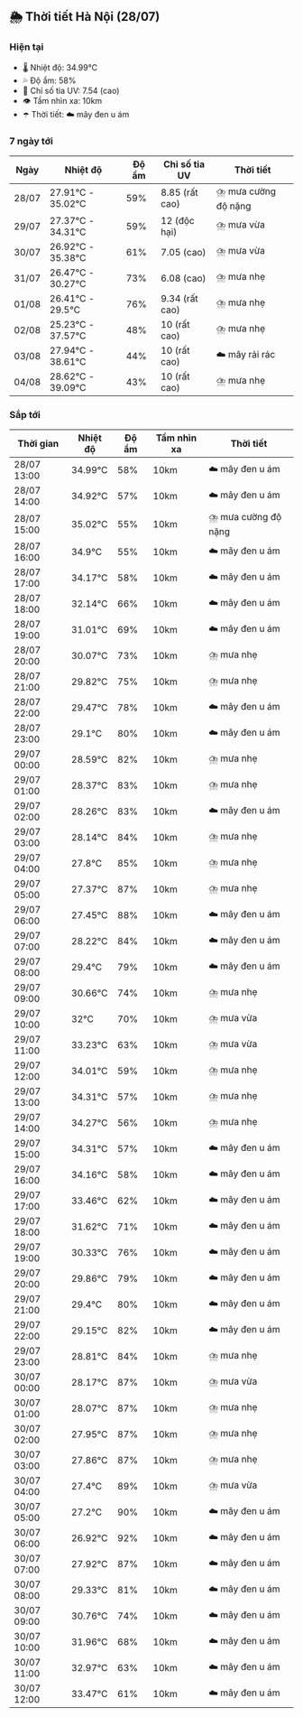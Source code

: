 ## 🌦️ Thời tiết Hà Nội (28/07)

### Hiện tại

- 🌡️ Nhiệt độ: 34.99℃
- 💦 Độ ẩm: 58%
- 🌟 Chỉ số tia UV: 7.54 (cao)
- 👁️ Tầm nhìn xa: 10km
- ☂️ Thời tiết: ☁️ mây đen u ám

### 7 ngày tới

| Ngày | Nhiệt độ | Độ ẩm | Chỉ số tia UV | Thời tiết |
| --- | --- | --- | --- | --- |
| 28/07 | 27.91℃ - 35.02℃ | 59% | 8.85 (rất cao) | ⛈️ mưa cường độ nặng |
| 29/07 | 27.37℃ - 34.31℃ | 59% | 12 (độc hại) | ⛈️ mưa vừa |
| 30/07 | 26.92℃ - 35.38℃ | 61% | 7.05 (cao) | ⛈️ mưa vừa |
| 31/07 | 26.47℃ - 30.27℃ | 73% | 6.08 (cao) | ⛈️ mưa nhẹ |
| 01/08 | 26.41℃ - 29.5℃ | 76% | 9.34 (rất cao) | ⛈️ mưa nhẹ |
| 02/08 | 25.23℃ - 37.57℃ | 48% | 10 (rất cao) | ⛈️ mưa nhẹ |
| 03/08 | 27.94℃ - 38.61℃ | 44% | 10 (rất cao) | ☁️ mây rải rác |
| 04/08 | 28.62℃ - 39.09℃ | 43% | 10 (rất cao) | ⛈️ mưa nhẹ |

### Sắp tới

| Thời gian | Nhiệt độ | Độ ẩm | Tầm nhìn xa | Thời tiết |
| --- | --- | --- | --- | --- |
| 28/07 13:00 | 34.99℃ | 58% | 10km | ☁️ mây đen u ám |
| 28/07 14:00 | 34.92℃ | 57% | 10km | ☁️ mây đen u ám |
| 28/07 15:00 | 35.02℃ | 55% | 10km | ⛈️ mưa cường độ nặng |
| 28/07 16:00 | 34.9℃ | 55% | 10km | ☁️ mây đen u ám |
| 28/07 17:00 | 34.17℃ | 58% | 10km | ☁️ mây đen u ám |
| 28/07 18:00 | 32.14℃ | 66% | 10km | ☁️ mây đen u ám |
| 28/07 19:00 | 31.01℃ | 69% | 10km | ☁️ mây đen u ám |
| 28/07 20:00 | 30.07℃ | 73% | 10km | ⛈️ mưa nhẹ |
| 28/07 21:00 | 29.82℃ | 75% | 10km | ⛈️ mưa nhẹ |
| 28/07 22:00 | 29.47℃ | 78% | 10km | ☁️ mây đen u ám |
| 28/07 23:00 | 29.1℃ | 80% | 10km | ☁️ mây đen u ám |
| 29/07 00:00 | 28.59℃ | 82% | 10km | ⛈️ mưa nhẹ |
| 29/07 01:00 | 28.37℃ | 83% | 10km | ⛈️ mưa nhẹ |
| 29/07 02:00 | 28.26℃ | 83% | 10km | ☁️ mây đen u ám |
| 29/07 03:00 | 28.14℃ | 84% | 10km | ⛈️ mưa nhẹ |
| 29/07 04:00 | 27.8℃ | 85% | 10km | ⛈️ mưa nhẹ |
| 29/07 05:00 | 27.37℃ | 87% | 10km | ⛈️ mưa nhẹ |
| 29/07 06:00 | 27.45℃ | 88% | 10km | ☁️ mây đen u ám |
| 29/07 07:00 | 28.22℃ | 84% | 10km | ☁️ mây đen u ám |
| 29/07 08:00 | 29.4℃ | 79% | 10km | ☁️ mây đen u ám |
| 29/07 09:00 | 30.66℃ | 74% | 10km | ⛈️ mưa nhẹ |
| 29/07 10:00 | 32℃ | 70% | 10km | ⛈️ mưa vừa |
| 29/07 11:00 | 33.23℃ | 63% | 10km | ⛈️ mưa vừa |
| 29/07 12:00 | 34.01℃ | 59% | 10km | ⛈️ mưa nhẹ |
| 29/07 13:00 | 34.31℃ | 57% | 10km | ⛈️ mưa nhẹ |
| 29/07 14:00 | 34.27℃ | 56% | 10km | ⛈️ mưa nhẹ |
| 29/07 15:00 | 34.31℃ | 57% | 10km | ☁️ mây đen u ám |
| 29/07 16:00 | 34.16℃ | 58% | 10km | ☁️ mây đen u ám |
| 29/07 17:00 | 33.46℃ | 62% | 10km | ☁️ mây đen u ám |
| 29/07 18:00 | 31.62℃ | 71% | 10km | ☁️ mây đen u ám |
| 29/07 19:00 | 30.33℃ | 76% | 10km | ☁️ mây đen u ám |
| 29/07 20:00 | 29.86℃ | 79% | 10km | ☁️ mây đen u ám |
| 29/07 21:00 | 29.4℃ | 80% | 10km | ☁️ mây đen u ám |
| 29/07 22:00 | 29.15℃ | 82% | 10km | ☁️ mây đen u ám |
| 29/07 23:00 | 28.81℃ | 84% | 10km | ⛈️ mưa nhẹ |
| 30/07 00:00 | 28.17℃ | 87% | 10km | ⛈️ mưa vừa |
| 30/07 01:00 | 28.07℃ | 87% | 10km | ⛈️ mưa nhẹ |
| 30/07 02:00 | 27.95℃ | 87% | 10km | ⛈️ mưa nhẹ |
| 30/07 03:00 | 27.86℃ | 87% | 10km | ⛈️ mưa nhẹ |
| 30/07 04:00 | 27.4℃ | 89% | 10km | ⛈️ mưa vừa |
| 30/07 05:00 | 27.2℃ | 90% | 10km | ☁️ mây đen u ám |
| 30/07 06:00 | 26.92℃ | 92% | 10km | ☁️ mây đen u ám |
| 30/07 07:00 | 27.92℃ | 87% | 10km | ☁️ mây đen u ám |
| 30/07 08:00 | 29.33℃ | 81% | 10km | ☁️ mây đen u ám |
| 30/07 09:00 | 30.76℃ | 74% | 10km | ☁️ mây đen u ám |
| 30/07 10:00 | 31.96℃ | 68% | 10km | ☁️ mây đen u ám |
| 30/07 11:00 | 32.97℃ | 63% | 10km | ☁️ mây đen u ám |
| 30/07 12:00 | 33.47℃ | 61% | 10km | ☁️ mây đen u ám |
